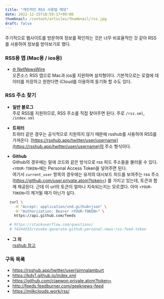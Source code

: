 ```yaml
---
title: "개인적인 RSS 사용법 메모"
date: 2022-12-25T18:59:17+09:00
thumbnail: /content/articles/thumbnail/rss.jpg
draft: false
---
```

주기적으로 웹사이트를 방문하여 정보를 확인하는 것은 너무 비효율적인 것 같아 RSS를 사용하여 정보를 받아보기로 했다.

### RSS용 앱 (Mac용 / ios용)
- [🌐 NetNewsWire](https://github.com/Ranchero-Software/NetNewsWire) \
오픈소스 RSS 앱으로 Mac과 ios를 지원하며 설치형이다. 기본적으로는 로컬에 데이터를 저장하고 원한다면 iCloud를 이용하여 동기화 할 수도 있다.

### RSS 주소 찾기

- **일반 블로그** \
주로 RSS를 지원하므로, RSS 주소를 직접 찾아주면 된다. 주로 `/rss.xml`, `/index.xml`

- **트위터** \
트위터 같은 경우는 공식적으로 지원하지 않기 때문에 rsshub를 사용하여 RSS를 가져온다. [https://rsshub.app/twitter/user/username](https://rsshub.app/twitter/user/username)의 주소 형식이다.

- **Github** \
Github의 경우에는 밑에 코드와 같은 방식으로 rss 피드 주소들을 불러올 수 있다. `<YOUR-TOKEN>`에는 Personal Access Token을 넣어주면 된다. \
여기서 `current_user` 항목의 경우에는 유저의 대시보드 피드를 보여주는 rss 주소(https://github.com/user.private.atom?token=) 를 가지고 있는데, 토큰과 함께 제공된다. 근데 이 url의 토큰이 얼마나 지속되는지는 모르겠다. 아마 `<YOUR-TOKEN>`이 제거될 때가 아닌가 싶다.

```sh
  curl \
    -H "Accept: application/vnd.github+json" \
    -H "Authorization: Bearer <YOUR-TOKEN>" \
    https://api.github.com/feeds

  # https://stackoverflow.com/questions/
  # 74244555/revoke-generate-github-personal-news-rss-feed-token
```

- **그 외** \
[rsshub 참고](https://docs.rsshub.app/en/)

### 구독 목록
- https://rsshub.app/twitter/user/simnalamburt
- https://kdy1.github.io/index.xml
- https://github.com/cjaewon.private.atom?token=
- http://feeds.feedburner.com/geeknews-feed
- https://milkclouds.work/rss/






